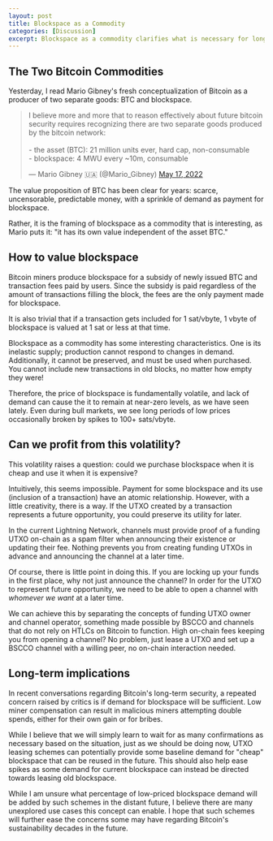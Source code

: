 ```yaml
---
layout: post
title: Blockspace as a Commodity
categories: [Discussion]
excerpt: Blockspace as a commodity clarifies what is necessary for long-term Bitcoin security - arbitrage.
---
```


## The Two Bitcoin Commodities

Yesterday, I read Mario Gibney's fresh conceptualization of Bitcoin as a producer of two separate goods: BTC and blockspace.

<blockquote class="twitter-tweet"><p lang="en" dir="ltr">I believe more and more that to reason effectively about future bitcoin security requires recognizing there are two separate goods produced by the bitcoin network:<br><br>- the asset (BTC): 21 million units ever, hard cap, non-consumable<br>- blockspace: 4 MWU every ~10m, consumable</p>&mdash; Mario Gibney 🇺🇦 (@Mario_Gibney) <a href="https://twitter.com/Mario_Gibney/status/1526361206885388288?ref_src=twsrc%5Etfw">May 17, 2022</a></blockquote> <script async src="https://platform.twitter.com/widgets.js" charset="utf-8"></script>

The value proposition of BTC has been clear for years: scarce, uncensorable, predictable money, with a sprinkle of demand as payment for blockspace.

Rather, it is the framing of blockspace as a commodity that is interesting, as Mario puts it: "it has its own value independent of the asset BTC."

## How to value blockspace

Bitcoin miners produce blockspace for a subsidy of newly issued BTC and transaction fees paid by users.
Since the subsidy is paid regardless of the amount of transactions filling the block, the fees are the only payment made for blockspace.

It is also trivial that if a transaction gets included for 1 sat/vbyte, 1 vbyte of blockspace is valued at 1 sat or less at that time.

Blockspace as a commodity has some interesting characteristics. One is its inelastic supply; production cannot respond to changes in demand.
Additionally, it cannot be preserved, and must be used when purchased. You cannot include new transactions in old blocks, no matter how empty they were!

Therefore, the price of blockspace is fundamentally volatile, and lack of demand can cause the it to remain at near-zero levels, as we have seen lately.
Even during bull markets, we see long periods of low prices occasionally broken by spikes to 100+ sats/vbyte.

## Can we profit from this volatility?

This volatility raises a question: could we purchase blockspace when it is cheap and use it when it is expensive?

Intuitively, this seems impossible. Payment for some blockspace and its use (inclusion of a transaction) have an atomic relationship.
However, with a little creativity, there is a way. If the UTXO created by a transaction represents a future opportunity, you could preserve its
utility for later.

In the current Lightning Network, channels must provide proof of a funding UTXO on-chain as a spam filter when announcing their existence
or updating their fee. Nothing prevents you from creating funding UTXOs in advance and announcing the channel at a later time. 

Of course, there is little point in doing this. If you are locking up your funds in the first place, why not just announce the
channel? In order for the UTXO to represent future opportunity, we need to be able to open a channel with _whomever we want_ at a later time.

We can achieve this by separating the concepts of funding UTXO owner and channel operator, something made possible by BSCCO and channels that
do not rely on HTLCs on Bitcoin to function. High on-chain fees keeping you from opening a channel? No problem, just lease a UTXO and set up a
BSCCO channel with a willing peer, no on-chain interaction needed.

## Long-term implications

In recent conversations regarding Bitcoin's long-term security, a repeated concern raised by critics is if demand for blockspace will be sufficient.
Low miner compensation can result in malicious miners attempting double spends, either for their own gain or for bribes.

While I believe that we will simply learn to wait for as many confirmations as necessary based on the situation, just as we should be doing now,
UTXO leasing schemes can potentially provide some baseline demand for "cheap" blockspace that can be reused in the future. This should also help
ease spikes as some demand for current blockspace can instead be directed towards leasing old blockspace.

While I am unsure what percentage of low-priced blockspace demand will be added by such schemes in the distant future, I believe there are many unexplored
use cases this concept can enable. I hope that such schemes will further ease the concerns some may have regarding Bitcoin's sustainability decades in the future.

